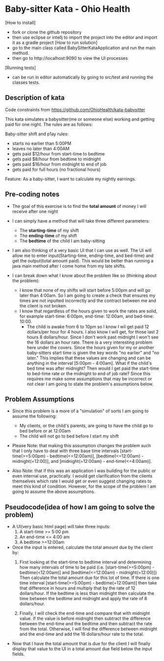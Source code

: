 # Baby-sitter Kata - Ohio Health
[How to install]
- fork or clone the github repository
- then use eclipse or intellj to import the project into the editor and import it as a gradle project
[How to run solution]
- go to the main class called BabySitterKataApplication and run the main method.
- then go to http://localhost:9090 to view the UI processes

[Running tests]
- can be run in editor automatically by going to src/test and running the classes tests. 

## Description of kata
Code constraints from https://github.com/OhioHealth/kata-babysitter 

This kata simulates a babysitter(me or someone else) working and getting paid for one night.  The rules are as follows:

Baby-sitter shift and p1ay rules:
- starts no earlier than 5:00PM
- leaves no later than 4:00AM
- gets paid $12/hour from start-time to bedtime
- gets paid $8/hour from bedtime to midnight
- gets paid $16/hour from midnight to end of job
- gets paid for full hours (no fractional hours)

Feature:
As a baby-sitter, I want to calculate my
nightly earnings.  

## Pre-coding notes
- The goal of this exercise is to find the **total amount** of money I will receive after one night 
- I can simply have a method that will take three different parameters: 
	- The **starting-time** of my shift
	- The **ending-time** of my shift
	- The **bedtime** of the child I am baby-sitting
- I am also thinking of a very basic UI that I can use as well. The UI will allow me to enter input(Starting-time, ending-time, and bed-time)
 and get the output(total amount paid). This would be better than running a java main method after I come home from my late shifts.

- I can break down what I know about the problem like so (thinking about the problem):
    - I know that none of my shifts will start before 5:00pm and will go later than 4:00am. So I am going to create a
    check that ensures my times are not inputted incorrectly and the contract between me and the client is not broken.
    - I know that regardless of the hours given to work the rates are solid, for example start-time: 6:00pm, end-time: 12:00am, and 
    bed-time: 10:00. 
        - The child is awake from 6 to 10pm so I know I wil get paid 12 dollars/per hour for 4 hours. I also know I will get, for those 
        last 2 hours 8 dollars/hour. Since I don't work past midnight I won't see the 16 dollars an hour rate.
    There is a very interesting problem here under the covers. Since the hours given for my or another 
    baby-sitters start time is given the key words "no earlier" and "no later." This implies that these values are changing
    and can be anything in the interval [5:00pm - 4:00am]. What if the child's bed time was after midnight? Then would I get paid
    the start-time to bed-time rate or the midnight to end of job rate? Since this requires me make some assumptions that may be
    incorrect or not clear I am going to state the problem's assumptions below.   
        
 
## Problem Assumptions
- Since this problem is a more of a "simulation" of sorts I am going to assume the following:
    - My clients, or the child's parents, are going to have the child go to bed before or at 12:00am
    - The child will not go to bed before I start my shift
- Please Note: that making this assumption changes the problem such that I only have to deal with three base
time intervals [start-time(>=5:00pm) - bedtime(<=12:00am)], [bedtime(<=12:00am) - midnight(=12:00)], 
and [midnight(=12:00am) - end-time(<=4:00am)].

- Also Note: that if this was an application I was building for the public or even internal use, practically. I would
get clarification from the clients themselves which rate I would get or even suggest changing rates to 
meet this kind of condition. However, for the scope of the problem I am going to assume the above assumptions. 

## Pseudocode(idea of how I am going to solve the problem)
- A UI(very basic html page) will take three inputs:
	1. A start-time >= 5:00 pm
	2. An end-time <= 4:00 am
	3. A bedtime >=12:00am
- Once the input is entered, calculate the total amount due by the client by:
    1. First looking at the start-time to bedtime interval and determining how many intervals of time to be paid
        (i.e. [start-time(>=5:00pm) - bedtime(<12:00am)] and [bedtime(<=12:00am) - midnight(=12:00)]) Then calculate the
        total amount due for this lot of time. If there is one time interval [start-time(>=5:00pm) - bedtime(=12:00am)] then 
        take that difference in hours and multiply that by the rate of 12 dollars/hour. If the bedtime is less than midnight then calculate
        the time between the bedtime and midnight and apply the rate of 8 dollars/hour.
         
    2.  Finally, I will check the end-time and compare that with midnight value. If the value is before midnight then subtract the difference
        between the end-time and the bedtime and then subtract the rate from the total. Otherwise, I will find the difference between
        midnight and the end-time and add the 16 dollars/hour rate to the total. 
- Now that I have the total amount that is due for the client I will finally display that value to the UI in a
  total amount due field below the input fields.  
